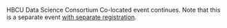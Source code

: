 HBCU Data Science Consortium Co-located event continues. Note that this is a separate event [with separate registration](http://hbcu-dsc.org/conference.html).